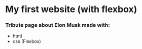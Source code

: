 # My first website (with flexbox)
### Tribute page about Elon Musk made with:
- html 
- css (Flexbox) 